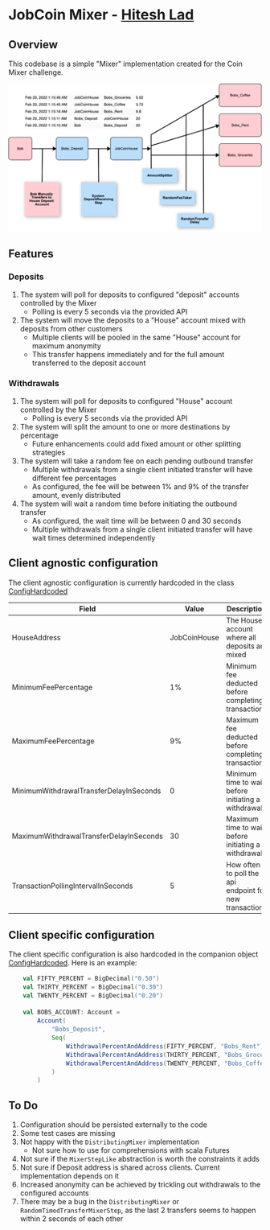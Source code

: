 # JobCoin Mixer - [Hitesh Lad](https://github.com/java1337)

## Overview

This codebase is a simple "Mixer" implementation created for the Coin Mixer challenge.

![JobCoin High Level](doc/images/Jobcoin_HighLevel.png)

## Features

### Deposits
1. The system will poll for deposits to configured "deposit" accounts controlled by the Mixer
   * Polling is every 5 seconds via the provided API
2. The system will move the deposits to a "House" account mixed with deposits from other customers
   * Multiple clients will be pooled in the same "House" account for maximum anonymity
   * This transfer happens immediately and for the full amount transferred to the deposit account

### Withdrawals
1. The system will poll for deposits to configured "House" account controlled by the Mixer
   * Polling is every 5 seconds via the provided API
2. The system will split the amount to one or more destinations by percentage
   * Future enhancements could add fixed amount or other splitting strategies 
3. The system will take a random fee on each pending outbound transfer
   * Multiple withdrawals from a single client initiated transfer will have different fee percentages
   * As configured, the fee will be between 1% and 9% of the transfer amount, evenly distributed
4. The system will wait a random time before initiating the outbound transfer
   * As configured, the wait time will be between 0 and 30 seconds
   * Multiple withdrawals from a single client initiated transfer will have wait times determined independently 

## Client agnostic configuration

The client agnostic configuration is currently hardcoded in the class [ConfigHardcoded](src/main/scala/com/java1337/work/jobcoin/app/ConfigHardcoded.scala)

| Field                                | Value | Description                                        |
|--------------------------------------|-------|----------------------------------------------------|
| HouseAddress                         | JobCoinHouse | The House account where all deposits are mixed |
| MinimumFeePercentage                 | 1%    | Minimum fee deducted before completing transaction |
| MaximumFeePercentage                 | 9%    | Maximum fee deducted before completing transaction |
| MinimumWithdrawalTransferDelayInSeconds | 0 | Minimum time to wait before initiating a withdrawal |
| MaximumWithdrawalTransferDelayInSeconds | 30 | Maximum time to wait before initiating a withdrawal |
| TransactionPollingIntervalInSeconds  | 5 | How often to poll the api endpoint for new transactions |

## Client specific configuration

The client specific configuration is also hardcoded in the companion object [ConfigHardcoded](src/main/scala/com/java1337/work/jobcoin/app/ConfigHardcoded.scala).  Here is an example:
```scala
    val FIFTY_PERCENT = BigDecimal("0.50")
    val THIRTY_PERCENT = BigDecimal("0.30")
    val TWENTY_PERCENT = BigDecimal("0.20")
    
    val BOBS_ACCOUNT: Account =
        Account(
            "Bobs_Deposit",
            Seq(
                WithdrawalPercentAndAddress(FIFTY_PERCENT, "Bobs_Rent"),
                WithdrawalPercentAndAddress(THIRTY_PERCENT, "Bobs_Groceries"),
                WithdrawalPercentAndAddress(TWENTY_PERCENT, "Bobs_Coffee")
            )
        )
```

## To Do

1. Configuration should be persisted externally to the code
2. Some test cases are missing
3. Not happy with the `DistributingMixer` implementation
   * Not sure how to use for comprehensions with scala Futures
4. Not sure if the `MixerStepLike` abstraction is worth the constraints it adds
5. Not sure if Deposit address is shared across clients.  Current implementation depends on it 
6. Increased anonymity can be achieved by trickling out withdrawals to the configured accounts
7. There may be a bug in the `DistributingMixer` or `RandomTimedTransferMixerStep`, as the last 2 transfers seems to happen within 2 seconds of each other